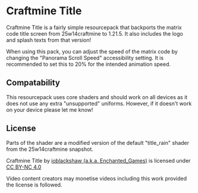 # Craftmine Title
Craftmine Title is a fairly simple resourcepack that backports the matrix code title screen from 25w14craftmine to 1.21.5. It also includes the logo and splash texts from that version!

When using this pack, you can adjust the speed of the matrix code by changing the "Panorama Scroll Speed" accessibility setting. It is recommended to set this to 20% for the intended animation speed.

## Compatability
This resourcepack uses core shaders and should work on all devices as it does not use any extra "unsupported" uniforms. However, if it doesn't work on your device please let me know!

## License
Parts of the shader are a modified version of the default "title_rain" shader from the 25w14craftmine snapshot.

Craftmine Title by [ioblackshaw (a.k.a. Enchanted_Games)](https://enchanted.games/) is licensed under [CC BY-NC 4.0](http://creativecommons.org/licenses/by-nc/4.0/?ref=chooser-v1)

Video content creators may monetise videos including this work provided the license is followed.
